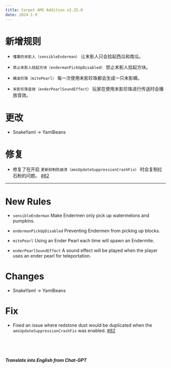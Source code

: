 ```yaml
---
title: Carpet AMS Addition v2.25.0
date: 2024-1-9
---
```

# 新增规则

- `懂事的末影人（sensibleEnderman）` 让末影人只会拾起西瓜和南瓜。



- `禁止末影人拾起方块（endermanPickUpDisabled）` 禁止末影人拾起方块。



- `螨虫珍珠（mitePearl）` 每一次使用末影珍珠都会生成一只末影螨。



- `末影珍珠音效（enderPearlSoundEffect）` 玩家在使用末影珍珠进行传送时会播放音效。



# 更改

- SnakeYaml -> YamlBeans



# 修复

- 修复了在开启 `更新抑制防崩溃（amsUpdateSuppressionCrashFix）` 时会复制红石粉的问题。 [#82](https://github.com/Minecraft-AMS/Carpet-AMS-Addition/issues/82)



---



# New Rules

- `sensibleEnderman` Make Endermen only pick up watermelons and pumpkins.



- `endermanPickUpDisabled` Preventing Endermen from picking up blocks.



- `mitePearl` Using an Ender Pearl each time will spawn an Endermite.



- `enderPearlSoundEffect` A sound effect will be played when the player uses an ender pearl for teleportation.



# Changes

- SnakeYaml -> YamlBeans



# Fix

- Fixed an issue where redstone dust would be duplicated when the `amsUpdateSuppressionCrashFix` was enabled. [#82](https://github.com/Minecraft-AMS/Carpet-AMS-Addition/issues/82)

&emsp;

&emsp;

***Translate into English from Chat-GPT***

